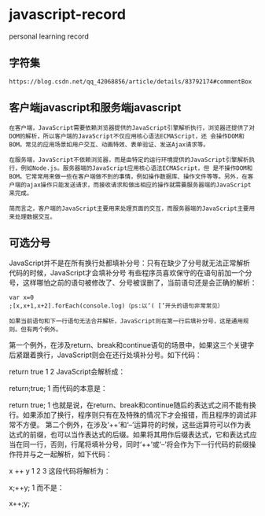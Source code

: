 # javascript-record
personal learning record

## 字符集
    https://blog.csdn.net/qq_42068856/article/details/83792174#commentBox
    
    
## 客户端javascript和服务端javascript

    在客户端，JavaScript需要依赖浏览器提供的JavaScript引擎解析执行，浏览器还提供了对DOM的解析，所以客户端的JavaScript不仅应用核心语法ECMAScript，还 会操作DOM和BOM。常见的应用场景如用户交互、动画特效、表单验证、发送Ajax请求等。
    
    在服务端，JavaScript不依赖浏览器，而是由特定的运行环境提供的JavaScript引擎解析执行，例如Node.js。服务器端的JavaScript应用核心语法ECMAScript，但 是不操作DOM和BOM。它常常用来做一些在客户端做不到的事情，例如操作数据库、操作文件等等。另外，在客户端的ajax操作只能发送请求，而接收请求和做出相应的操作就需要服务器端的JavaScript来完成。
    
    简而言之，客户端的JavaScript主要用来处理页面的交互，而服务器端的JavaScript主要用来处理数据交互。

## 可选分号

   JavaScript并不是在所有换行处都填补分号：只有在缺少了分号就无法正常解析代码的时候，JavaScript才会填补分号
   有些程序员喜欢保守的在语句前加一个分号，这样哪怕之前的语句被修改了、分号被误删了，当前语句还是会正确的解析：

    var x=0
    ;[x,x+1,x+2].forEach(console.log)（ps:以‘( [’开头的语句非常常见）
    
    如果当前语句和下一行语句无法合并解析，JavaScript则在第一行后填补分号，这是通用规则。但有两个例外。 
第一个例外，在涉及return、break和continue语句的场景中，如果这三个关键字后紧跟着换行，JavaScript则会在还行处填补分号。如下代码：

return
true
1
2
JavaScript会解析成：

return;true;
1
而代码的本意是：

return true;
1
也就是说，在return、break和continue随后的表达式之间不能有换行。如果添加了换行，程序则只有在及特殊的情况下才会报错，而且程序的调试非常不方便。 
第二个例外，在涉及‘++’和‘–’运算符的时候，这些运算符可以作为表达式的前缀，也可以当作表达式的后缀。如果将其用作后缀表达式，它和表达式应当在同一行，否则，行尾将填补分号，同时‘++’或‘–’将会作为下一行代码的前缀操作符并与之一起解析，如下代码：

x
++
y
1
2
3
这段代码将解析为：

x;++y;
1
而不是：

x++;y;

